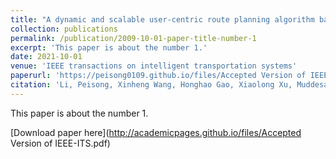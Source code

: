 ```yaml
---
title: "A dynamic and scalable user-centric route planning algorithm based on polychromatic sets theory"
collection: publications
permalink: /publication/2009-10-01-paper-title-number-1
excerpt: 'This paper is about the number 1.'
date: 2021-10-01
venue: 'IEEE transactions on intelligent transportation systems'
paperurl: 'https://peisong0109.github.io/files/Accepted Version of IEEE-ITS.pdf'
citation: 'Li, Peisong, Xinheng Wang, Honghao Gao, Xiaolong Xu, Muddesar Iqbal, and Keshav Dahal. "A dynamic and scalable user-centric route planning algorithm based on polychromatic sets theory." IEEE transactions on intelligent transportation systems 23, no. 3 (2021): 2762-2772.'
---
```

This paper is about the number 1. 

[Download paper here](http://academicpages.github.io/files/Accepted Version of IEEE-ITS.pdf)
